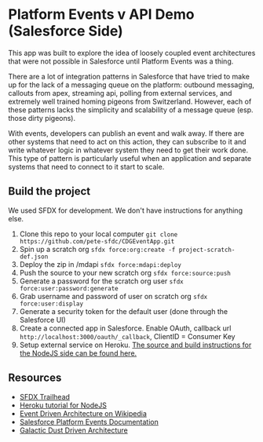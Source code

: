 # Platform Events v API Demo (Salesforce Side)
This app was built to explore the idea of loosely coupled event architectures that were not possible in Salesforce until Platform Events was a thing.

There are a lot of integration patterns in Salesforce that have tried to make up for the lack of a messaging queue on the platform: outbound messaging, callouts from apex, streaming api, polling from external services, and extremely well trained homing pigeons from Switzerland. However, each of these patterns lacks the simplicity and scalability of a message queue (esp. those dirty pigeons).

With events, developers can publish an event and walk away. If there are other systems that need to act on this action, they can subscribe to it and write whatever logic in whatever system they need to get their work done. This type of pattern is particularly useful when an application and separate systems that need to connect to it start to scale.

## Build the project
We used SFDX for development. We don't have instructions for anything else.
1. Clone this repo to your local computer `git clone https://github.com/pete-sfdc/CDGEventApp.git`
2. Spin up a scratch org `sfdx force:org:create -f project-scratch-def.json`
3. Deploy the zip in /mdapi `sfdx force:mdapi:deploy`
4. Push the source to your new scratch org `sfdx force:source:push`
5. Generate a password for the scratch org user `sfdx force:user:password:generate`
6. Grab username and password of user on scratch org `sfdx force:user:display`
7. Generate a security token for the default user (done through the Salesforce UI)
8. Create a connected app in Salesforce. Enable OAuth, callback url `http://localhost:3000/oauth/_callback`, ClientID = Consumer Key
9. Setup external service on Heroku. [The source and build instructions for the NodeJS side can be found here.](https://github.com/cowie/platformEventsNodeDemo)

## Resources
- [SFDX Trailhead](https://trailhead.salesforce.com/en/trails/sfdx_get_started)
- [Heroku tutorial for NodeJS](https://devcenter.heroku.com/articles/getting-started-with-nodejs#introduction)
- [Event Driven Architecture on Wikipedia](https://en.wikipedia.org/wiki/Event-driven_architecture)
- [Salesforce Platform Events Documentation](https://developer.salesforce.com/docs/atlas.en-us.platform_events.meta/platform_events/platform_events_intro_emp.htm)
- [Galactic Dust Driven Architecture](http://www.nyan.cat/)